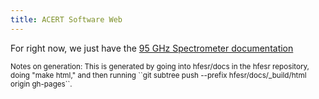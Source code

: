 ```yaml
---
title: ACERT Software Web
---
```


For right now, we just have the [95 GHz Spectrometer documentation](./python-hfesr/index.html)

<small>
Notes on generation:
This is generated by going into hfesr/docs in the hfesr repository, doing "make html," and 
then running
``git subtree push --prefix hfesr/docs/_build/html origin gh-pages``.
</small>

